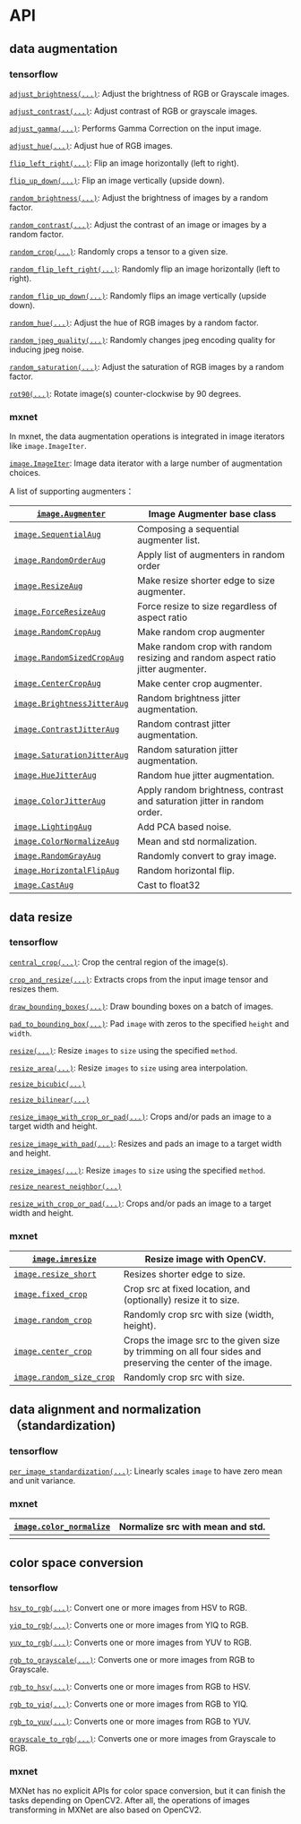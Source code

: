 # API

## data augmentation

### tensorflow

[`adjust_brightness(...)`](https://www.tensorflow.org/api_docs/python/tf/image/adjust_brightness): Adjust the brightness of RGB or Grayscale images.

[`adjust_contrast(...)`](https://www.tensorflow.org/api_docs/python/tf/image/adjust_contrast): Adjust contrast of RGB or grayscale images.

[`adjust_gamma(...)`](https://www.tensorflow.org/api_docs/python/tf/image/adjust_gamma): Performs Gamma Correction on the input image.

[`adjust_hue(...)`](https://www.tensorflow.org/api_docs/python/tf/image/adjust_hue): Adjust hue of RGB images.

[`flip_left_right(...)`](https://www.tensorflow.org/api_docs/python/tf/image/flip_left_right): Flip an image horizontally (left to right).

[`flip_up_down(...)`](https://www.tensorflow.org/api_docs/python/tf/image/flip_up_down): Flip an image vertically (upside down).

[`random_brightness(...)`](https://www.tensorflow.org/api_docs/python/tf/image/random_brightness): Adjust the brightness of images by a random factor.

[`random_contrast(...)`](https://www.tensorflow.org/api_docs/python/tf/image/random_contrast): Adjust the contrast of an image or images by a random factor.

[`random_crop(...)`](https://www.tensorflow.org/api_docs/python/tf/image/random_crop): Randomly crops a tensor to a given size.

[`random_flip_left_right(...)`](https://www.tensorflow.org/api_docs/python/tf/image/random_flip_left_right): Randomly flip an image horizontally (left to right).

[`random_flip_up_down(...)`](https://www.tensorflow.org/api_docs/python/tf/image/random_flip_up_down): Randomly flips an image vertically (upside down).

[`random_hue(...)`](https://www.tensorflow.org/api_docs/python/tf/image/random_hue): Adjust the hue of RGB images by a random factor.

[`random_jpeg_quality(...)`](https://www.tensorflow.org/api_docs/python/tf/image/random_jpeg_quality): Randomly changes jpeg encoding quality for inducing jpeg noise.

[`random_saturation(...)`](https://www.tensorflow.org/api_docs/python/tf/image/random_saturation): Adjust the saturation of RGB images by a random factor.

[`rot90(...)`](https://www.tensorflow.org/api_docs/python/tf/image/rot90): Rotate image(s) counter-clockwise by 90 degrees.

### mxnet

In mxnet, the data augmentation operations is integrated in image iterators like `image.ImageIter`.

[`image.ImageIter`](https://mxnet.incubator.apache.org/api/python/image/image.html#mxnet.image.ImageIter): Image data iterator with a large number of augmentation choices. 

A list of supporting augmenters：

| [`image.Augmenter`](https://mxnet.incubator.apache.org/api/python/image/image.html#mxnet.image.Augmenter) | Image Augmenter base class                                   |
| ------------------------------------------------------------ | ------------------------------------------------------------ |
| [`image.SequentialAug`](https://mxnet.incubator.apache.org/api/python/image/image.html#mxnet.image.SequentialAug) | Composing a sequential augmenter list.                       |
| [`image.RandomOrderAug`](https://mxnet.incubator.apache.org/api/python/image/image.html#mxnet.image.RandomOrderAug) | Apply list of augmenters in random order                     |
| [`image.ResizeAug`](https://mxnet.incubator.apache.org/api/python/image/image.html#mxnet.image.ResizeAug) | Make resize shorter edge to size augmenter.                  |
| [`image.ForceResizeAug`](https://mxnet.incubator.apache.org/api/python/image/image.html#mxnet.image.ForceResizeAug) | Force resize to size regardless of aspect ratio              |
| [`image.RandomCropAug`](https://mxnet.incubator.apache.org/api/python/image/image.html#mxnet.image.RandomCropAug) | Make random crop augmenter                                   |
| [`image.RandomSizedCropAug`](https://mxnet.incubator.apache.org/api/python/image/image.html#mxnet.image.RandomSizedCropAug) | Make random crop with random resizing and random aspect ratio jitter augmenter. |
| [`image.CenterCropAug`](https://mxnet.incubator.apache.org/api/python/image/image.html#mxnet.image.CenterCropAug) | Make center crop augmenter.                                  |
| [`image.BrightnessJitterAug`](https://mxnet.incubator.apache.org/api/python/image/image.html#mxnet.image.BrightnessJitterAug) | Random brightness jitter augmentation.                       |
| [`image.ContrastJitterAug`](https://mxnet.incubator.apache.org/api/python/image/image.html#mxnet.image.ContrastJitterAug) | Random contrast jitter augmentation.                         |
| [`image.SaturationJitterAug`](https://mxnet.incubator.apache.org/api/python/image/image.html#mxnet.image.SaturationJitterAug) | Random saturation jitter augmentation.                       |
| [`image.HueJitterAug`](https://mxnet.incubator.apache.org/api/python/image/image.html#mxnet.image.HueJitterAug) | Random hue jitter augmentation.                              |
| [`image.ColorJitterAug`](https://mxnet.incubator.apache.org/api/python/image/image.html#mxnet.image.ColorJitterAug) | Apply random brightness, contrast and saturation jitter in random order. |
| [`image.LightingAug`](https://mxnet.incubator.apache.org/api/python/image/image.html#mxnet.image.LightingAug) | Add PCA based noise.                                         |
| [`image.ColorNormalizeAug`](https://mxnet.incubator.apache.org/api/python/image/image.html#mxnet.image.ColorNormalizeAug) | Mean and std normalization.                                  |
| [`image.RandomGrayAug`](https://mxnet.incubator.apache.org/api/python/image/image.html#mxnet.image.RandomGrayAug) | Randomly convert to gray image.                              |
| [`image.HorizontalFlipAug`](https://mxnet.incubator.apache.org/api/python/image/image.html#mxnet.image.HorizontalFlipAug) | Random horizontal flip.                                      |
| [`image.CastAug`](https://mxnet.incubator.apache.org/api/python/image/image.html#mxnet.image.CastAug) | Cast to float32                                              |

## data resize

### tensorflow

[`central_crop(...)`](https://www.tensorflow.org/api_docs/python/tf/image/central_crop): Crop the central region of the image(s).

[`crop_and_resize(...)`](https://www.tensorflow.org/api_docs/python/tf/image/crop_and_resize): Extracts crops from the input image tensor and resizes them.

[`draw_bounding_boxes(...)`](https://www.tensorflow.org/api_docs/python/tf/image/draw_bounding_boxes): Draw bounding boxes on a batch of images.

[`pad_to_bounding_box(...)`](https://www.tensorflow.org/api_docs/python/tf/image/pad_to_bounding_box): Pad `image` with zeros to the specified `height` and `width`.

[`resize(...)`](https://www.tensorflow.org/api_docs/python/tf/image/resize_images): Resize `images` to `size` using the specified `method`.

[`resize_area(...)`](https://www.tensorflow.org/api_docs/python/tf/image/resize_area): Resize `images` to `size` using area interpolation.

[`resize_bicubic(...)`](https://www.tensorflow.org/api_docs/python/tf/image/resize_bicubic)

[`resize_bilinear(...)`](https://www.tensorflow.org/api_docs/python/tf/image/resize_bilinear)

[`resize_image_with_crop_or_pad(...)`](https://www.tensorflow.org/api_docs/python/tf/image/resize_with_crop_or_pad): Crops and/or pads an image to a target width and height.

[`resize_image_with_pad(...)`](https://www.tensorflow.org/api_docs/python/tf/image/resize_image_with_pad): Resizes and pads an image to a target width and height.

[`resize_images(...)`](https://www.tensorflow.org/api_docs/python/tf/image/resize_images): Resize `images` to `size` using the specified `method`.

[`resize_nearest_neighbor(...)`](https://www.tensorflow.org/api_docs/python/tf/image/resize_nearest_neighbor)

[`resize_with_crop_or_pad(...)`](https://www.tensorflow.org/api_docs/python/tf/image/resize_with_crop_or_pad): Crops and/or pads an image to a target width and height.


### mxnet

| [`image.imresize`](https://mxnet.incubator.apache.org/api/python/image/image.html#mxnet.image.imresize) | Resize image with OpenCV.                                    |
| ------------------------------------------------------------ | ------------------------------------------------------------ |
| [`image.resize_short`](https://mxnet.incubator.apache.org/api/python/image/image.html#mxnet.image.resize_short) | Resizes shorter edge to size.                                |
| [`image.fixed_crop`](https://mxnet.incubator.apache.org/api/python/image/image.html#mxnet.image.fixed_crop) | Crop src at fixed location, and (optionally) resize it to size. |
| [`image.random_crop`](https://mxnet.incubator.apache.org/api/python/image/image.html#mxnet.image.random_crop) | Randomly crop src with size (width, height).                 |
| [`image.center_crop`](https://mxnet.incubator.apache.org/api/python/image/image.html#mxnet.image.center_crop) | Crops the image src to the given size by trimming on all four sides and preserving the center of the image. |
| [`image.random_size_crop`](https://mxnet.incubator.apache.org/api/python/image/image.html#mxnet.image.random_size_crop) | Randomly crop src with size.                                 |

## data alignment and normalization （standardization)

### tensorflow

[`per_image_standardization(...)`](https://www.tensorflow.org/api_docs/python/tf/image/per_image_standardization): Linearly scales `image` to have zero mean and unit variance.

###	mxnet

| [`image.color_normalize`](https://mxnet.incubator.apache.org/api/python/image/image.html#mxnet.image.color_normalize) | Normalize src with mean and std. |
| ------------------------------------------------------------ | -------------------------------- |
|                                                              |                                  |

## color space conversion

### tensorflow

[`hsv_to_rgb(...)`](https://www.tensorflow.org/api_docs/python/tf/image/hsv_to_rgb): Convert one or more images from HSV to RGB.

[`yiq_to_rgb(...)`](https://www.tensorflow.org/api_docs/python/tf/image/yiq_to_rgb): Converts one or more images from YIQ to RGB.

[`yuv_to_rgb(...)`](https://www.tensorflow.org/api_docs/python/tf/image/yuv_to_rgb): Converts one or more images from YUV to RGB.

[`rgb_to_grayscale(...)`](https://www.tensorflow.org/api_docs/python/tf/image/rgb_to_grayscale): Converts one or more images from RGB to Grayscale.

[`rgb_to_hsv(...)`](https://www.tensorflow.org/api_docs/python/tf/image/rgb_to_hsv): Converts one or more images from RGB to HSV.

[`rgb_to_yiq(...)`](https://www.tensorflow.org/api_docs/python/tf/image/rgb_to_yiq): Converts one or more images from RGB to YIQ.

[`rgb_to_yuv(...)`](https://www.tensorflow.org/api_docs/python/tf/image/rgb_to_yuv): Converts one or more images from RGB to YUV.

[`grayscale_to_rgb(...)`](https://www.tensorflow.org/api_docs/python/tf/image/grayscale_to_rgb): Converts one or more images from Grayscale to RGB.

###	mxnet

MXNet has no  explicit APIs for color space conversion, but it can finish the tasks depending on OpenCV2. After all, the operations of images transforming in MXNet are also based on OpenCV2.